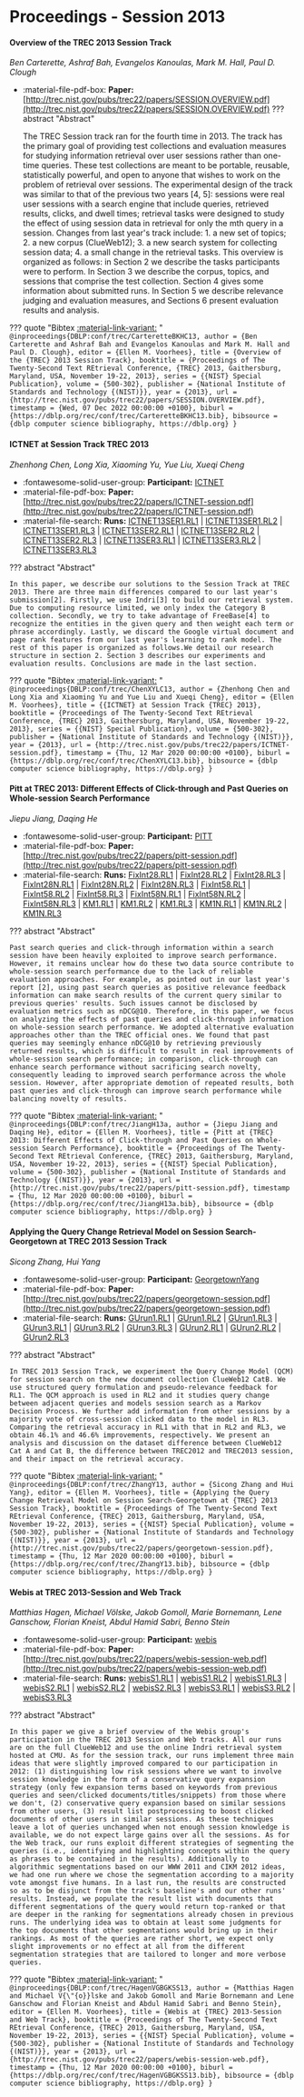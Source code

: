 # Proceedings - Session 2013 

#### Overview of the TREC 2013 Session Track

_Ben Carterette, Ashraf Bah, Evangelos Kanoulas, Mark M. Hall, Paul D. Clough_

- :material-file-pdf-box: **Paper:** [http://trec.nist.gov/pubs/trec22/papers/SESSION.OVERVIEW.pdf](http://trec.nist.gov/pubs/trec22/papers/SESSION.OVERVIEW.pdf)
??? abstract "Abstract"
	
	The TREC Session track ran for the fourth time in 2013. The track has the primary goal of providing test collections and evaluation measures for studying information retrieval over user sessions rather than one-time queries. These test collections are meant to be portable, reusable, statistically powerful, and open to anyone that wishes to work on the problem of retrieval over sessions. The experimental design of the track was similar to that of the previous two years [4, 5]: sessions were real user sessions with a search engine that include queries, retrieved results, clicks, and dwell times; retrieval tasks were designed to study the effect of using session data in retrieval for only the mth query in a session. Changes from last year's track include: 1. a new set of topics; 2. a new corpus (ClueWeb12); 3. a new search system for collecting session data; 4. a small change in the retrieval tasks. This overview is organized as follows: in Section 2 we describe the tasks participants were to perform. In Section 3 we describe the corpus, topics, and sessions that comprise the test collection. Section 4 gives some information about submitted runs. In Section 5 we describe relevance judging and evaluation measures, and Sections 6 present evaluation results and analysis.
	

??? quote "Bibtex [:material-link-variant:](https://dblp.org/rec/conf/trec/CarteretteBKHC13.bib) "
	```
	@inproceedings{DBLP:conf/trec/CarteretteBKHC13,
		author = {Ben Carterette and Ashraf Bah and Evangelos Kanoulas and Mark M. Hall and Paul D. Clough},
		editor = {Ellen M. Voorhees},
		title = {Overview of the {TREC} 2013 Session Track},
		booktitle = {Proceedings of The Twenty-Second Text REtrieval Conference, {TREC} 2013, Gaithersburg, Maryland, USA, November 19-22, 2013},
		series = {{NIST} Special Publication},
		volume = {500-302},
		publisher = {National Institute of Standards and Technology {(NIST)}},
		year = {2013},
		url = {http://trec.nist.gov/pubs/trec22/papers/SESSION.OVERVIEW.pdf},
		timestamp = {Wed, 07 Dec 2022 00:00:00 +0100},
		biburl = {https://dblp.org/rec/conf/trec/CarteretteBKHC13.bib},
		bibsource = {dblp computer science bibliography, https://dblp.org}
	}
	```

#### ICTNET at Session Track TREC 2013

_Zhenhong Chen, Long Xia, Xiaoming Yu, Yue Liu, Xueqi Cheng_

- :fontawesome-solid-user-group: **Participant:** [ICTNET](./participants.md#ictnet)
- :material-file-pdf-box: **Paper:** [http://trec.nist.gov/pubs/trec22/papers/ICTNET-session.pdf](http://trec.nist.gov/pubs/trec22/papers/ICTNET-session.pdf)
- :material-file-search: **Runs:** [ICTNET13SER1.RL1](./runs.md#ictnet13ser1.rl1) | [ICTNET13SER1.RL2](./runs.md#ictnet13ser1.rl2) | [ICTNET13SER1.RL3](./runs.md#ictnet13ser1.rl3) | [ICTNET13SER2.RL1](./runs.md#ictnet13ser2.rl1) | [ICTNET13SER2.RL2](./runs.md#ictnet13ser2.rl2) | [ICTNET13SER2.RL3](./runs.md#ictnet13ser2.rl3) | [ICTNET13SER3.RL1](./runs.md#ictnet13ser3.rl1) | [ICTNET13SER3.RL2](./runs.md#ictnet13ser3.rl2) | [ICTNET13SER3.RL3](./runs.md#ictnet13ser3.rl3)

??? abstract "Abstract"
	
	In this paper, we describe our solutions to the Session Track at TREC 2013. There are three main differences compared to our last year's submission[2]. Firstly, we use Indri[3] to build our retrieval system. Due to computing resource limited, we only index the Category B collection. Secondly, we try to take advantage of FreeBase[4] to recognize the entities in the given query and then weight each term or phrase accordingly. Lastly, we discard the Google virtual document and page rank features from our last year's learning to rank model. The rest of this paper is organized as follows.We detail our research structure in section 2. Section 3 describes our experiments and evaluation results. Conclusions are made in the last section.
	

??? quote "Bibtex [:material-link-variant:](https://dblp.org/rec/conf/trec/ChenXYLC13.bib) "
	```
	@inproceedings{DBLP:conf/trec/ChenXYLC13,
		author = {Zhenhong Chen and Long Xia and Xiaoming Yu and Yue Liu and Xueqi Cheng},
		editor = {Ellen M. Voorhees},
		title = {{ICTNET} at Session Track {TREC} 2013},
		booktitle = {Proceedings of The Twenty-Second Text REtrieval Conference, {TREC} 2013, Gaithersburg, Maryland, USA, November 19-22, 2013},
		series = {{NIST} Special Publication},
		volume = {500-302},
		publisher = {National Institute of Standards and Technology {(NIST)}},
		year = {2013},
		url = {http://trec.nist.gov/pubs/trec22/papers/ICTNET-session.pdf},
		timestamp = {Thu, 12 Mar 2020 00:00:00 +0100},
		biburl = {https://dblp.org/rec/conf/trec/ChenXYLC13.bib},
		bibsource = {dblp computer science bibliography, https://dblp.org}
	}
	```

#### Pitt at TREC 2013: Different Effects of Click-through and Past Queries  on Whole-session Search Performance

_Jiepu Jiang, Daqing He_

- :fontawesome-solid-user-group: **Participant:** [PITT](./participants.md#pitt)
- :material-file-pdf-box: **Paper:** [http://trec.nist.gov/pubs/trec22/papers/pitt-session.pdf](http://trec.nist.gov/pubs/trec22/papers/pitt-session.pdf)
- :material-file-search: **Runs:** [FixInt28.RL1](./runs.md#fixint28.rl1) | [FixInt28.RL2](./runs.md#fixint28.rl2) | [FixInt28.RL3](./runs.md#fixint28.rl3) | [FixInt28N.RL1](./runs.md#fixint28n.rl1) | [FixInt28N.RL2](./runs.md#fixint28n.rl2) | [FixInt28N.RL3](./runs.md#fixint28n.rl3) | [FixInt58.RL1](./runs.md#fixint58.rl1) | [FixInt58.RL2](./runs.md#fixint58.rl2) | [FixInt58.RL3](./runs.md#fixint58.rl3) | [FixInt58N.RL1](./runs.md#fixint58n.rl1) | [FixInt58N.RL2](./runs.md#fixint58n.rl2) | [FixInt58N.RL3](./runs.md#fixint58n.rl3) | [KM1.RL1](./runs.md#km1.rl1) | [KM1.RL2](./runs.md#km1.rl2) | [KM1.RL3](./runs.md#km1.rl3) | [KM1N.RL1](./runs.md#km1n.rl1) | [KM1N.RL2](./runs.md#km1n.rl2) | [KM1N.RL3](./runs.md#km1n.rl3)

??? abstract "Abstract"
	
	Past search queries and click-through information within a search session have been heavily exploited to improve search performance. However, it remains unclear how do these two data source contribute to whole-session search performance due to the lack of reliable evaluation approaches. For example, as pointed out in our last year's report [2], using past search queries as positive relevance feedback information can make search results of the current query similar to previous queries' results. Such issues cannot be disclosed by evaluation metrics such as nDCG@10. Therefore, in this paper, we focus on analyzing the effects of past queries and click-through information on whole-session search performance. We adopted alternative evaluation approaches other than the TREC official ones. We found that past queries may seemingly enhance nDCG@10 by retrieving previously returned results, which is difficult to result in real improvements of whole-session search performance; in comparison, click-through can enhance search performance without sacrificing search novelty, consequently leading to improved search performance across the whole session. However, after appropriate demotion of repeated results, both past queries and click-through can improve search performance while balancing novelty of results.
	

??? quote "Bibtex [:material-link-variant:](https://dblp.org/rec/conf/trec/JiangH13a.bib) "
	```
	@inproceedings{DBLP:conf/trec/JiangH13a,
		author = {Jiepu Jiang and Daqing He},
		editor = {Ellen M. Voorhees},
		title = {Pitt at {TREC} 2013: Different Effects of Click-through and Past Queries on Whole-session Search Performance},
		booktitle = {Proceedings of The Twenty-Second Text REtrieval Conference, {TREC} 2013, Gaithersburg, Maryland, USA, November 19-22, 2013},
		series = {{NIST} Special Publication},
		volume = {500-302},
		publisher = {National Institute of Standards and Technology {(NIST)}},
		year = {2013},
		url = {http://trec.nist.gov/pubs/trec22/papers/pitt-session.pdf},
		timestamp = {Thu, 12 Mar 2020 00:00:00 +0100},
		biburl = {https://dblp.org/rec/conf/trec/JiangH13a.bib},
		bibsource = {dblp computer science bibliography, https://dblp.org}
	}
	```

#### Applying the Query Change Retrieval Model on Session Search-Georgetown  at TREC 2013 Session Track

_Sicong Zhang, Hui Yang_

- :fontawesome-solid-user-group: **Participant:** [GeorgetownYang](./participants.md#georgetownyang)
- :material-file-pdf-box: **Paper:** [http://trec.nist.gov/pubs/trec22/papers/georgetown-session.pdf](http://trec.nist.gov/pubs/trec22/papers/georgetown-session.pdf)
- :material-file-search: **Runs:** [GUrun1.RL1](./runs.md#gurun1.rl1) | [GUrun1.RL2](./runs.md#gurun1.rl2) | [GUrun1.RL3](./runs.md#gurun1.rl3) | [GUrun3.RL1](./runs.md#gurun3.rl1) | [GUrun3.RL2](./runs.md#gurun3.rl2) | [GUrun3.RL3](./runs.md#gurun3.rl3) | [GUrun2.RL1](./runs.md#gurun2.rl1) | [GUrun2.RL2](./runs.md#gurun2.rl2) | [GUrun2.RL3](./runs.md#gurun2.rl3)

??? abstract "Abstract"
	
	In TREC 2013 Session Track, we experiment the Query Change Model (QCM) for session search on the new document collection ClueWeb12 CatB. We use structured query formulation and pseudo-relevance feedback for RL1. The QCM approach is used in RL2 and it studies query change between adjacent queries and models session search as a Markov Decision Process. We further add information from other sessions by a majority vote of cross-session clicked data to the model in RL3. Comparing the retrieval accuracy in RL1 with that in RL2 and RL3, we obtain 46.1% and 46.6% improvements, respectively. We present an analysis and discussion on the dataset difference between ClueWeb12 Cat A and Cat B, the difference between TREC2012 and TREC2013 session, and their impact on the retrieval accuracy.
	

??? quote "Bibtex [:material-link-variant:](https://dblp.org/rec/conf/trec/ZhangY13.bib) "
	```
	@inproceedings{DBLP:conf/trec/ZhangY13,
		author = {Sicong Zhang and Hui Yang},
		editor = {Ellen M. Voorhees},
		title = {Applying the Query Change Retrieval Model on Session Search-Georgetown at {TREC} 2013 Session Track},
		booktitle = {Proceedings of The Twenty-Second Text REtrieval Conference, {TREC} 2013, Gaithersburg, Maryland, USA, November 19-22, 2013},
		series = {{NIST} Special Publication},
		volume = {500-302},
		publisher = {National Institute of Standards and Technology {(NIST)}},
		year = {2013},
		url = {http://trec.nist.gov/pubs/trec22/papers/georgetown-session.pdf},
		timestamp = {Thu, 12 Mar 2020 00:00:00 +0100},
		biburl = {https://dblp.org/rec/conf/trec/ZhangY13.bib},
		bibsource = {dblp computer science bibliography, https://dblp.org}
	}
	```

#### Webis at TREC 2013-Session and Web Track

_Matthias Hagen, Michael Völske, Jakob Gomoll, Marie Bornemann, Lene Ganschow, Florian Kneist, Abdul Hamid Sabri, Benno Stein_

- :fontawesome-solid-user-group: **Participant:** [webis](./participants.md#webis)
- :material-file-pdf-box: **Paper:** [http://trec.nist.gov/pubs/trec22/papers/webis-session-web.pdf](http://trec.nist.gov/pubs/trec22/papers/webis-session-web.pdf)
- :material-file-search: **Runs:** [webisS1.RL1](./runs.md#webiss1.rl1) | [webisS1.RL2](./runs.md#webiss1.rl2) | [webisS1.RL3](./runs.md#webiss1.rl3) | [webisS2.RL1](./runs.md#webiss2.rl1) | [webisS2.RL2](./runs.md#webiss2.rl2) | [webisS2.RL3](./runs.md#webiss2.rl3) | [webisS3.RL1](./runs.md#webiss3.rl1) | [webisS3.RL2](./runs.md#webiss3.rl2) | [webisS3.RL3](./runs.md#webiss3.rl3)

??? abstract "Abstract"
	
	In this paper we give a brief overview of the Webis group's participation in the TREC 2013 Session and Web tracks. All our runs are on the full ClueWeb12 and use the online Indri retrieval system hosted at CMU. As for the session track, our runs implement three main ideas that were slightly improved compared to our participation in 2012: (1) distinguishing low risk sessions where we want to involve session knowledge in the form of a conservative query expansion strategy (only few expansion terms based on keywords from previous queries and seen/clicked documents/titles/snippets) from those where we don't, (2) conservative query expansion based on similar sessions from other users, (3) result list postprocessing to boost clicked documents of other users in similar sessions. As these techniques leave a lot of queries unchanged when not enough session knowledge is available, we do not expect large gains over all the sessions. As for the Web track, our runs exploit different strategies of segmenting the queries (i.e., identifying and highlighting concepts within the query as phrases to be contained in the results). Additionally to algorithmic segmentations based on our WWW 2011 and CIKM 2012 ideas, we had one run where we chose the segmentation according to a majority vote amongst five humans. In a last run, the results are constructed so as to be disjunct from the track's baseline's and our other runs' results. Instead, we populate the result list with documents that different segmentations of the query would return top-ranked or that are deeper in the ranking for segmentations already chosen in previous runs. The underlying idea was to obtain at least some judgments for the top documents that other segmentations would bring up in their rankings. As most of the queries are rather short, we expect only slight improvements or no effect at all from the different segmentation strategies that are tailored to longer and more verbose queries.
	

??? quote "Bibtex [:material-link-variant:](https://dblp.org/rec/conf/trec/HagenVGBGKSS13.bib) "
	```
	@inproceedings{DBLP:conf/trec/HagenVGBGKSS13,
		author = {Matthias Hagen and Michael V{\"{o}}lske and Jakob Gomoll and Marie Bornemann and Lene Ganschow and Florian Kneist and Abdul Hamid Sabri and Benno Stein},
		editor = {Ellen M. Voorhees},
		title = {Webis at {TREC} 2013-Session and Web Track},
		booktitle = {Proceedings of The Twenty-Second Text REtrieval Conference, {TREC} 2013, Gaithersburg, Maryland, USA, November 19-22, 2013},
		series = {{NIST} Special Publication},
		volume = {500-302},
		publisher = {National Institute of Standards and Technology {(NIST)}},
		year = {2013},
		url = {http://trec.nist.gov/pubs/trec22/papers/webis-session-web.pdf},
		timestamp = {Thu, 12 Mar 2020 00:00:00 +0100},
		biburl = {https://dblp.org/rec/conf/trec/HagenVGBGKSS13.bib},
		bibsource = {dblp computer science bibliography, https://dblp.org}
	}
	```

